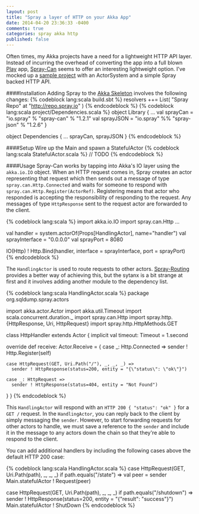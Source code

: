```yaml
---
layout: post
title: "Spray a layer of HTTP on your Akka App"
date: 2014-04-20 23:36:33 -0400
comments: true
categories: spray akka http
published: false
---
```

Often times, my Akka projects have a need for a lightweight HTTP API layer. Instead of incurring the overhead of converting the app into a full blown [Play](http://www.playframework.com/) app, [Spray-Can](http://spray.io/introduction/what-is-spray/) seems to offer an interesting lightweight option. I've mocked up a [sample project](https://github.com/sqldump/akka-spray) with an ActorSystem and a simple Spray backed HTTP API.

####Installation
Adding Spray to the [Akka Skeleton](http://blog.abhinav.ca/blog/2014/04/17/scaffolding-an-akka-project/) involves the following changes:
{% codeblock lang:scala build.sbt %}
resolvers ++= List(
	"Spray Repo" at "http://repo.spray.io"
)
{% endcodeblock %}
{% codeblock lang:scala project/Dependencies.scala %}
object Library {
  ...
  val sprayCan  = "io.spray" %  "spray-can"  % "1.2.1"
  val sprayJSON = "io.spray" %% "spray-json" % "1.2.6"
}

object Dependencies {
  ...
  sprayCan,
  sprayJSON
}
{% endcodeblock %}

####Setup
Wire up the Main and spawn a StatefulActor
{% codeblock lang:scala StatefulActor.scala %}
// TODO
{% endcodeblock %}

####Usage
Spray-Can works by tapping into Akka's IO layer using the `akka.io.IO` object. When an HTTP request comes in, Spray creates an actor representing that request which then sends out a message of type `spray.can.Http.Connected` and waits for someone to respond with `spray.can.Http.Register(ActorRef)`. Registering means that actor who responded is accepting the responsibility of responding to the request. Any messages of type `HttpResponse` sent to the request actor are forwarded to the client.
  
{% codeblock lang:scala %}
import akka.io.IO
import spray.can.Http
  ...
  
  val handler = system.actorOf(Props[HandlingActor], name="handler")
  val sprayInterface = "0.0.0.0"
  val sprayPort = 8080
  
  IO(Http) ! Http.Bind(handler, interface = sprayInterface, port = sprayPort)
{% endcodeblock %}
  
The `HandlingActor` is used to route requests to other actors. [Spray-Routing](http://spray.io/documentation/1.2.1/spray-routing/) provides a better way of achieving this, but the sytanx is a bit strange at first and it involves adding another module to the dependency list.

{% codeblock lang:scala HandlingActor.scala %}
package org.sqldump.spray.actors

import akka.actor.Actor
import akka.util.Timeout
import scala.concurrent.duration._
import spray.can.Http
import spray.http.{HttpResponse, Uri, HttpRequest}
import spray.http.HttpMethods.GET

class HttpHandler extends Actor {
  implicit val timeout: Timeout = 1.second

  override def receive: Actor.Receive = {
    case _: Http.Connected =>
      sender ! Http.Register(self)

    case HttpRequest(GET, Uri.Path("/"), _, _, _) =>
      sender ! HttpResponse(status=200, entity = "{\"status\": \"ok\"}")

    case _: HttpRequest =>
      sender ! HttpResponse(status=404, entity = "Not Found")
  }
}
{% endcodeblock %}

This `HandlingActor` will respond with an `HTTP 200 { "status": "ok" }` for a `GET /` request. In the `HandlingActor`, you can reply back to the client by simply messaging the `sender`. However, to start forwarding requests for other actors to handle, we must save a reference to the `sender` and include it in the message to any actors down the chain so that they're able to respond to the client. 

You can add additional handlers by including the following cases above the default HTTP 200 case:
  
{% codeblock lang:scala HandlingActor.scala %}
case HttpRequest(GET, Uri.Path(path), _, _, _) if path.equals("/state") =>
  val peer = sender
  Main.statefulActor ! Request(peer)

case HttpRequest(GET, Uri.Path(path), _, _, _) if path.equals("/shutdown") =>
  sender ! HttpResponse(status=200, entity = "{\"result\": \"success\"}")
  Main.statefulActor ! ShutDown
{% endcodeblock %}


